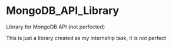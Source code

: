 # MongoDB_API_Library
Library for MongoDB API (not perfected)

This is just a library created as my internship task, it is not perfect
